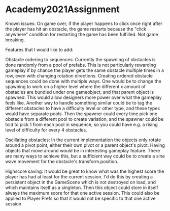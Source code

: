 # Academy2021Assignment

Known issues:
On game over, if the player happens to click once right after the player has hit an obstacle, the game restarts because the "click anywhere" condition for restarting the game has been fulfilled. Not game breaking.

Features that I would like to add:

Obstacle ordering to sequences:
Currently the spawning of obstacles is done randomly from a pool of prefabs. This is not particularly rewarding gameplay if by chance the player gets the same obstacle multiple times in a row, even with changing rotation directions. Creating ordered obstacle sequences could be done with multiple ways. One would be to change the spawning to work on a higher level where the different x amount of obstacles are bundled under one gameobject, and that parent object is spawned. This would allow designers more power over what the gameplay feels like. Another way to handle something similar could be to tag the different obstacles to have a difficulty level or other type, and these types would have separate pools. Then the spawner could every time pick one obstacle from a different pool to create variation, and the spawner could be told to pick 1 from each pool in sequence, so you could have e.g. a rising level of difficulty for every 4 obstacles.

Oscillating obstacles:
In the current implementation the objects only rotate around a pivot point, either their own pivot or a parent object's pivot. Having objects that move around would be in interesting gameplay feature. There are many ways to achieve this, but a sufficient way could be to create a sine wave movement for the obstacle's transform.position.

Highscore saving:
It would be great to know what was the highest score the player has had at least for the current session. I'd do this by creating a persistent object in the GameScene which is not destroyed on load, and which maintains itself as a singleton. Then this object could store in itself always the maximum score for that one active session. This could also be applied to Player Prefs so that it would not be specific to that one active session

